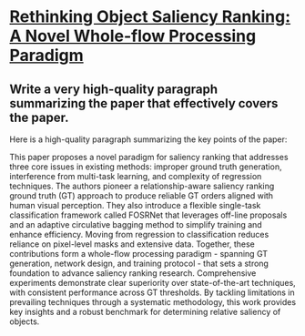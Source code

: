# [Rethinking Object Saliency Ranking: A Novel Whole-flow Processing   Paradigm](https://arxiv.org/abs/2312.03226)

## Write a very high-quality paragraph summarizing the paper that effectively covers the paper.

 Here is a high-quality paragraph summarizing the key points of the paper:

This paper proposes a novel paradigm for saliency ranking that addresses three core issues in existing methods: improper ground truth generation, interference from multi-task learning, and complexity of regression techniques. The authors pioneer a relationship-aware saliency ranking ground truth (GT) approach to produce reliable GT orders aligned with human visual perception. They also introduce a flexible single-task classification framework called FOSRNet that leverages off-line proposals and an adaptive circulative bagging method to simplify training and enhance efficiency. Moving from regression to classification reduces reliance on pixel-level masks and extensive data. Together, these contributions form a whole-flow processing paradigm - spanning GT generation, network design, and training protocol - that sets a strong foundation to advance saliency ranking research. Comprehensive experiments demonstrate clear superiority over state-of-the-art techniques, with consistent performance across GT thresholds. By tackling limitations in prevailing techniques through a systematic methodology, this work provides key insights and a robust benchmark for determining relative saliency of objects.
